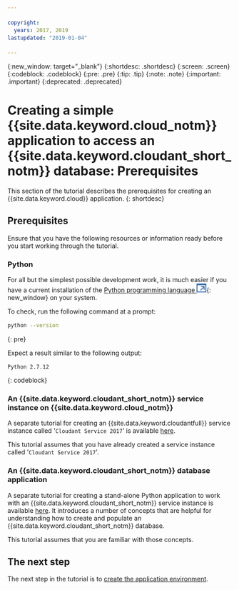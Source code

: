 ```yaml
---

copyright:
  years: 2017, 2019
lastupdated: "2019-01-04"

---
```


{:new_window: target="_blank"}
{:shortdesc: .shortdesc}
{:screen: .screen}
{:codeblock: .codeblock}
{:pre: .pre}
{:tip: .tip}
{:note: .note}
{:important: .important}
{:deprecated: .deprecated}

<!-- Acrolinx: 2017-05-10 -->

# Creating a simple {{site.data.keyword.cloud_notm}} application to access an {{site.data.keyword.cloudant_short_notm}} database: Prerequisites

This section of the tutorial describes the prerequisites
for creating an {{site.data.keyword.cloud}} application.
{: shortdesc}

## Prerequisites

Ensure that you have the following resources or information ready
before you start working through the tutorial.

### Python

For all but the simplest possible development work,
it is much easier if you have a current installation of the
[Python programming language ![External link icon](../images/launch-glyph.svg "External link icon")](https://www.python.org/){: new_window}
on your system.

To check,
run the following command at a prompt:

```sh
python --version
```
{: pre}

Expect a result similar to the following output:

```
Python 2.7.12
```
{: codeblock}

<div id="csi"></div>

### An {{site.data.keyword.cloudant_short_notm}} service instance on {{site.data.keyword.cloud_notm}}

A separate tutorial for creating an {{site.data.keyword.cloudantfull}} service instance called
'`Cloudant Service 2017`' is available [here](create_service.html).

This tutorial assumes that you have already created a service instance called
'`Cloudant Service 2017`'.

### An {{site.data.keyword.cloudant_short_notm}} database application

A separate tutorial for creating a stand-alone Python application
to work with an {{site.data.keyword.cloudant_short_notm}}
service instance is available [here](create_database.html).
It introduces a number of concepts that are helpful for understanding how to create and populate an {{site.data.keyword.cloudant_short_notm}} database.

This tutorial assumes that you are familiar with those concepts.

## The next step

The next step in the tutorial is to [create the application environment](create_bmxapp_appenv.html).